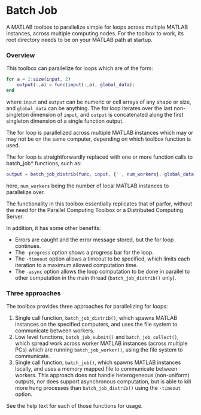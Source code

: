 Batch Job
=========

A MATLAB toolbox to parallelize simple for loops across multiple MATLAB instances, across multiple computing nodes. For the toolbox to work, its root directory needs to be on your MATLAB path at startup.

### Overview

This toolbox can parallelize for loops which are of the form:
```Matlab
for a = 1:size(input, 2)
    output(:,a) = func(input(:,a), global_data);
end
```
where `input` and `output` can be numeric or cell arrays of any shape or size, and `global_data` can be anything. The for loop iterates over the last non-singleton dimension of `input`, and `output` is concatenated along the first singleton dimension of a single function output.

The for loop is parallelized across multiple MATLAB instances which may or may not be on the same computer, depending on which toolbox function is used.

The for loop is straightforwardly replaced with one or more function calls to batch_job* functions, such as:
```Matlab
output = batch_job_distrib(func, input, {'', num_workers}, global_data);
```
here, `num_workers` being the number of local MATLAB instances to parallelize over.

The functionality in this toolbox essentially replicates that of parfor, without the need for the Parallel Computing Toolbox or a Distributed Computing Server.

In addition, it has some other benefits:
 - Errors are caught and the error message stored, but the for loop continues.
 - The `-progress` option shows a progress bar for the loop.
 - The `-timeout` option allows a timeout to be specified, which limits each iteration to a maximum allowed computation time.
 - The `-async` option allows the loop computation to be done in parallel to other computation in the main thread (`batch_job_distrib()` only).

### Three approaches

The toolbox provides three approaches for parallelizing for loops:
 1. Single call function, `batch_job_distrib()`, which spawns MATLAB instances on the specified computers, and uses the file system to communicate between workers.
 2. Low level functions, `batch_job_submit()` and `batch_job_collect()`, which spread work across worker MATLAB instances (across multiple PCs) which are running `batch_job_worker()`, using the file system to communicate.
 3. Single call function, `batch_job()`, which spawns MATLAB instances locally, and uses a memory mapped file to communicate between workers. This approach does not handle heterogeneous (non-uniform) outputs, nor does support asynchronous computation, but is able to kill more hung processes than `batch_job_distrib()` using the `-timeout` option.

See the help text for each of those functions for usage.
